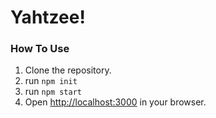 # Yahtzee!
### How To Use
1. Clone the repository.
2. run <code>npm init</code>
3. run <code>npm start</code>
4. Open [http://localhost:3000](http://localhost:3000) in your browser.
